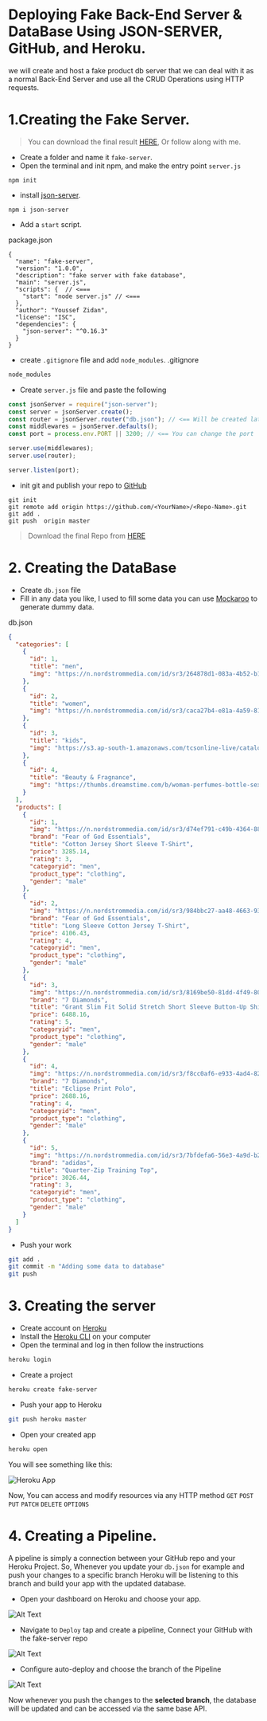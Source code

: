 # Deploying Fake Back-End Server & DataBase Using JSON-SERVER, GitHub, and Heroku.

we will create and host a fake product db server that we can deal with it as a normal Back-End Server and use all the CRUD Operations using HTTP requests.

# 1.Creating the Fake Server.

> You can download the final result [HERE](https://github.com/mm-asraf/product-server), Or follow along with me.

- Create a folder and name it `fake-server`.
- Open the terminal and init npm, and make the entry point `server.js`

```
npm init
```

- install [json-server](https://www.npmjs.com/package/json-server).

```
npm i json-server
```

- Add a `start` script.

package.json

```
{
  "name": "fake-server",
  "version": "1.0.0",
  "description": "fake server with fake database",
  "main": "server.js",
  "scripts": {  // <===
    "start": "node server.js" // <===
  },
  "author": "Youssef Zidan",
  "license": "ISC",
  "dependencies": {
    "json-server": "^0.16.3"
  }
}
```

- create `.gitignore` file and add `node_modules`.
  .gitignore

```bash
node_modules
```

- Create `server.js` file and paste the following

```js
const jsonServer = require("json-server");
const server = jsonServer.create();
const router = jsonServer.router("db.json"); // <== Will be created later
const middlewares = jsonServer.defaults();
const port = process.env.PORT || 3200; // <== You can change the port

server.use(middlewares);
server.use(router);

server.listen(port);
```

- init git and publish your repo to [GitHub](https://github.com/)

```bas
git init
git remote add origin https://github.com/<YourName>/<Repo-Name>.git
git add .
git push  origin master
```

> Download the final Repo from [HERE](https://github.com/mm-asraf/product-server)

# 2. Creating the DataBase

- Create `db.json` file
- Fill in any data you like, I used to fill some data you can use [Mockaroo](https://www.mockaroo.com/) to generate dummy data.

db.json

```json
{
  "categories": [
    {
      "id": 1,
      "title": "men",
      "img": "https://n.nordstrommedia.com/id/sr3/264878d1-083a-4b52-b13f-5cf490d8f501.jpeg?crop=pad&pad_color=FFF&format=jpeg&w=780&h=1196"
    },
    {
      "id": 2,
      "title": "women",
      "img": "https://n.nordstrommedia.com/id/sr3/caca27b4-e81a-4a59-81ca-81f2efe94c09.jpeg?crop=pad&pad_color=FFF&format=jpeg&w=780&h=1196"
    },
    {
      "id": 3,
      "title": "kids",
      "img": "https://s3.ap-south-1.amazonaws.com/tcsonline-live/catalog/category/land-boys_2.jpg"
    },
    {
      "id": 4,
      "title": "Beauty & Fragnance",
      "img": "https://thumbs.dreamstime.com/b/woman-perfumes-bottle-sexy-lips-pink-lip-close-up-sexy-plump-soft-lips-dark-red-lipstick-beautiful-girl-using-perfume-220313544.jpg"
    }
  ],
  "products": [
    {
      "id": 1,
      "img": "https://n.nordstrommedia.com/id/sr3/d74ef791-c49b-4364-882b-24945703da60.jpeg?h=365&w=240&dpr=2",
      "brand": "Fear of God Essentials",
      "title": "Cotton Jersey Short Sleeve T-Shirt",
      "price": 3285.14,
      "rating": 3,
      "categoryid": "men",
      "product_type": "clothing",
      "gender": "male"
    },
    {
      "id": 2,
      "img": "https://n.nordstrommedia.com/id/sr3/984bbc27-aa48-4663-93fc-450c81d58ee7.jpeg?h=365&w=240&dpr=2",
      "brand": "Fear of God Essentials",
      "title": "Long Sleeve Cotton Jersey T-Shirt",
      "price": 4106.43,
      "rating": 4,
      "categoryid": "men",
      "product_type": "clothing",
      "gender": "male"
    },
    {
      "id": 3,
      "img": "https://n.nordstrommedia.com/id/sr3/8169be50-81dd-4f49-80ca-9bd778a8fc59.jpeg?h=365&w=240&dpr=2",
      "brand": "7 Diamonds",
      "title": "Grant Slim Fit Solid Stretch Short Sleeve Button-Up Shirt",
      "price": 6488.16,
      "rating": 5,
      "categoryid": "men",
      "product_type": "clothing",
      "gender": "male"
    },
    {
      "id": 4,
      "img": "https://n.nordstrommedia.com/id/sr3/f8cc0af6-e933-4ad4-82f8-6dc29695d889.jpeg?h=365&w=240&dpr=2",
      "brand": "7 Diamonds",
      "title": "Eclipse Print Polo",
      "price": 2688.16,
      "rating": 4,
      "categoryid": "men",
      "product_type": "clothing",
      "gender": "male"
    },
    {
      "id": 5,
      "img": "https://n.nordstrommedia.com/id/sr3/7bfdefa6-56e3-4a9d-b2ba-ba5d8754f21f.jpeg?h=365&w=240&dpr=2",
      "brand": "adidas",
      "title": "Quarter-Zip Training Top",
      "price": 3026.44,
      "rating": 3,
      "categoryid": "men",
      "product_type": "clothing",
      "gender": "male"
    }
  ]
}
```

- Push your work

```bash
git add .
git commit -m "Adding some data to database"
git push
```

# 3. Creating the server

- Create account on [Heroku](https://heroku.com)
- Install the [Heroku CLI](https://devcenter.heroku.com/articles/heroku-cli) on your computer
- Open the terminal and log in then follow the instructions

```bash
heroku login
```

- Create a project

```bash
heroku create fake-server
```

- Push your app to Heroku

```bash
git push heroku master
```

- Open your created app

```bash
heroku open
```

You will see something like this:

![Heroku App](https://dev-to-uploads.s3.amazonaws.com/i/iwmhzzeqrkd74nvu8v3g.JPG)

Now, You can access and modify resources via any HTTP method
`GET` `POST` `PUT` `PATCH` `DELETE` `OPTIONS`

# 4. Creating a Pipeline.

A pipeline is simply a connection between your GitHub repo and your Heroku Project.
So, Whenever you update your `db.json` for example and push your changes to a specific branch Heroku will be listening to this branch and build your app with the updated database.

- Open your dashboard on Heroku and choose your app.

![Alt Text](https://dev-to-uploads.s3.amazonaws.com/i/i81x8oskjdhyj2oia2vh.JPG)

- Navigate to `Deploy` tap and create a pipeline, Connect your GitHub with the fake-server repo

![Alt Text](https://dev-to-uploads.s3.amazonaws.com/i/0pxjlxo43599kcehx82h.JPG)

- Configure auto-deploy and choose the branch of the Pipeline

![Alt Text](https://dev-to-uploads.s3.amazonaws.com/i/ns96n32z0csv0027twzi.JPG)

Now whenever you push the changes to the **selected branch**, the database will be updated and can be accessed via the same base API.
